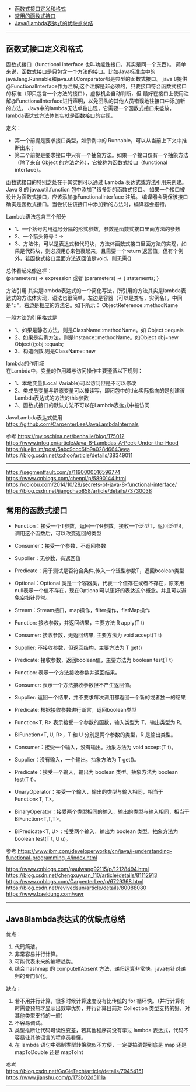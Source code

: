 - [函数式接口定义和格式](#函数式接口定义和格式)
- [常用的函数式接口](#常用的函数式接口)
- [Java8lambda表达式的优缺点总结](#Java8lambda表达式的优缺点总结)


-------------------------------------------------------------------------

## 函数式接口定义和格式

函数式接口（functional interface 也叫功能性接口，其实是同一个东西）。
简单来说，函数式接口是只包含一个方法的接口。比如Java标准库中的java.lang.Runnable和java.util.Comparator都是典型的函数式接口。
java 8提供 @FunctionalInterface作为注解,这个注解是非必须的，只要接口符合函数式接口的标准（即只包含一个方法的接口），虚拟机会自动判断，但 最好在接口上使用注解@FunctionalInterface进行声明，以免团队的其他人员错误地往接口中添加新的方法。 
Java中的lambda无法单独出现，它需要一个函数式接口来盛放，lambda表达式方法体其实就是函数接口的实现，


定义：
- 第一个前提是要求接口类型，如示例中的 Runnable，可以从当前上下文中推断出来；
- 第二个前提是要求接口中只有一个抽象方法。如果一个接口仅有一个抽象方法（除了来自 Object 的方法之外），它被称为函数式接口（functional interface）。

函数式接口的特别之处在于其实例可以通过 Lambda 表达式或方法引用来创建。
Java 8 的 java.util.function 包中添加了很多新的函数式接口。
如果一个接口被设计为函数式接口，应该添加@FunctionalInterface 注解。
编译器会确保该接口确实是函数式接口。当尝试往该接口中添加新的方法时，编译器会报错。



Lambda语法包含三个部分
- 1、一个括号内用逗号分隔的形式参数，参数是函数式接口里面方法的参数
- 2、一个箭头符号：->
- 3、方法体，可以是表达式和代码块，方法体函数式接口里面方法的实现，如果是代码块，则必须用{}来包裹起来，且需要一个return 返回值，但有个例外，若函数式接口里面方法返回值是void，则无需{}


总体看起来像这样：  
(parameters) -> expression 或者 (parameters) -> { statements; }



方法引用
其实是lambda表达式的一个简化写法，所引用的方法其实是lambda表达式的方法体实现，语法也很简单，左边是容器（可以是类名，实例名），中间是"::"，右边是相应的方法名。如下所示：
ObjectReference::methodName


一般方法的引用格式是
- 1、如果是静态方法，则是ClassName::methodName。如 Object ::equals
- 2、如果是实例方法，则是Instance::methodName。如Object obj=new Object();obj::equals;
- 3、构造函数.则是ClassName::new


lambda的作用域  
在Lambda中，变量的作用域与访问操作主要遵循以下规则：
- 1、本地变量(Local Variable)可以访问但是不可以修改
- 2、类成员变量与静态变量可以被读写，即闭包中的this实际指向的是创建该Lambda表达式的方法的this参数
- 3、函数式接口的默认方法不可以在Lambda表达式中被访问



JavaLambda表达式使用
https://github.com/CarpenterLee/JavaLambdaInternals



参考
https://my.oschina.net/benhaile/blog/175012
https://www.infoq.cn/article/Java-8-Lambdas-A-Peek-Under-the-Hood
https://juejin.im/post/5abc9ccc6fb9a028d6643eea
https://blog.csdn.net/zxhoo/article/details/38349011


---------------------------------------------------------------------------------------------------------------------
https://segmentfault.com/a/1190000016596774
https://www.cnblogs.com/chenpi/p/5890144.html
https://colobu.com/2014/10/28/secrets-of-java-8-functional-interface/
https://blog.csdn.net/jiangchao858/article/details/73730038


## 常用的函数式接口

- Function：接受一个T参数，返回一个R参数。接收一个泛型T，返回泛型R，调用这个函数后，可以改变返回的类型
- Consumer：接受一个参数，不返回参数

- Supplier：无参数，有返回值
- Predicate：用于测试是否符合条件,传入一个泛型参数T，返回boolean类型


- Optional：Optional<T> 类是一个容器类，代表一个值存在或者不存在，原来用null表示一个值不存在，现在Optional可以更好的表达这个概念。并且可以避免空指针异常。
- Stream：Stream接口，map操作，filter操作，flatMap操作

- Function: 接收参数，并返回结果，主要方法 R apply(T t)
- Consumer: 接收参数，无返回结果, 主要方法为 void accept(T t)
- Supplier: 不接收参数，但返回结构，主要方法为 T get()
- Predicate: 接收参数，返回boolean值，主要方法为 boolean test(T t)


- Function: 表示一个方法接收参数并返回结果。
- Consumer: 表示一个方法接收参数但不产生返回值。
- Supplier: 返回一个结果，并不要求每次调用都返回一个新的或者独一的结果
- Predicate: 根据接收参数进行断言，返回boolean类型


- Function<T, R> 表示接受一个参数的函数，输入类型为 T，输出类型为 R。
- BiFunction<T, U, R>，T 和 U 分别是两个参数的类型，R 是输出类型。

- Consumer<T>：接受一个输入，没有输出。抽象方法为 void accept(T t)。
- Supplier<T>：没有输入，一个输出。抽象方法为 T get()。
- Predicate<T>：接受一个输入，输出为 boolean 类型。抽象方法为 boolean test(T t)。

- UnaryOperator<T>：接受一个输入，输出的类型与输入相同，相当于 Function<T, T>。
- BinaryOperator<T>：接受两个类型相同的输入，输出的类型与输入相同，相当于 BiFunction<T,T,T>。
- BiPredicate<T, U>：接受两个输入，输出为 boolean 类型。抽象方法为 boolean test(T t, U u)。




参考
https://www.ibm.com/developerworks/cn/java/j-understanding-functional-programming-4/index.html

https://www.cnblogs.com/paulwang92115/p/12128494.html
https://blog.csdn.net/chengxuyuan_110/article/details/81112913
https://www.cnblogs.com/CarpenterLee/p/6729368.html
https://blog.csdn.net/revivedsun/article/details/80088080
https://www.baeldung.com/vavr


---------------------------------------------------------------------------------------------------------------------
## Java8lambda表达式的优缺点总结

优点：
1. 代码简洁。
2. 非常容易并行计算。
3. 可能代表未来的编程趋势。
4. 结合 hashmap 的 computeIfAbsent 方法，递归运算非常快。java有针对递归的专门优化。


缺点：
1. 若不用并行计算，很多时候计算速度没有比传统的 for 循环快。（并行计算有时需要预热才显示出效率优势，并行计算目前对 Collection 类型支持的好，对其他类型支持的一般）
2. 不容易调试。
3. 类型推断让代码可读性变差，若其他程序员没有学过 lambda 表达式，代码不容易让其他语言的程序员看懂。
4. 在 lambda 语句中强制类型转换貌似不方便，一定要搞清楚到底是 map 还是 mapToDouble 还是 mapToInt


参考  
https://blog.csdn.net/GoGleTech/article/details/79454151
https://www.jianshu.com/p/173b02d5111a


---------------------------------------------------------------------------------------------------------------------








